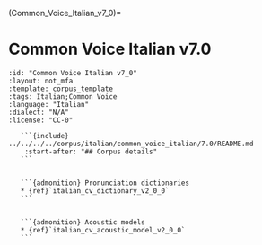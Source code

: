 
(Common_Voice_Italian_v7_0)=
# Common Voice Italian v7.0

``````{corpus} Common Voice Italian v7.0
:id: "Common Voice Italian v7_0"
:layout: not_mfa
:template: corpus_template
:tags: Italian;Common Voice
:language: "Italian"
:dialect: "N/A"
:license: "CC-0"

   ```{include} ../../../../corpus/italian/common_voice_italian/7.0/README.md
    :start-after: "## Corpus details"
   ```


   ```{admonition} Pronunciation dictionaries
   * {ref}`italian_cv_dictionary_v2_0_0`
   ```


   ```{admonition} Acoustic models
   * {ref}`italian_cv_acoustic_model_v2_0_0`
   ```
``````
